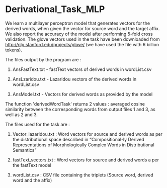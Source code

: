 # Derivational_Task_MLP
We learn a multilayer perceptron model that generates vectors for the derived words, when given the vector for source word and the target affix. We also report the accuracy of the model after performing 5-fold cross validation. The glove vectors used in the task have been downloaded from http://nlp.stanford.edu/projects/glove/ (we have used the file with 6 billion tokens).

The files output by the program are :

1. AnsFastText.txt - fastText vectors of derived words in wordList.csv

2. AnsLzaridou.txt - Lazaridou vectors of the derived words in wordList.csv

3. AnsModel.txt - Vectors for derived words as provided by the model

The function 'derivedWordTask' returns 2 values : averaged cosine similarity between the corresponding words from output files 1 and 3, as well as 2 and 3.

The files used for the task are : 

1. Vector_lazaridou.txt : Word vectors for source and derived words as per the distributional space described in “Compositional-ly Derived Representations of Morphologically Complex Words in Distributional Semantics”

2. fastText_vectors.txt : Word vectors for source and derived words a per the fastText model

3. wordList.csv : CSV file containing the triplets (Source word, derived word and the affix)
